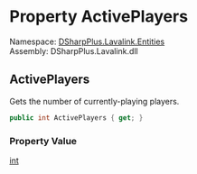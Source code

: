 # Property ActivePlayers

Namespace: [DSharpPlus.Lavalink.Entities](DSharpPlus.Lavalink.Entities.md)  
Assembly: DSharpPlus.Lavalink.dll

## <a id="DSharpPlus_Lavalink_Entities_LavalinkStatistics_ActivePlayers"></a>ActivePlayers

Gets the number of currently-playing players.

```csharp
public int ActivePlayers { get; }
```

### Property Value

[int](https://learn.microsoft.com/dotnet/api/system.int32)

